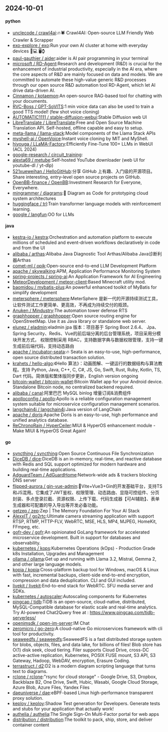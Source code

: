 ## 2024-10-01

#### python
* [unclecode / crawl4ai](https://github.com/unclecode/crawl4ai):🔥🕷️ Crawl4AI: Open-source LLM Friendly Web Crawler & Scrapper
* [exo-explore / exo](https://github.com/exo-explore/exo):Run your own AI cluster at home with everyday devices 📱💻 🖥️⌚
* [paul-gauthier / aider](https://github.com/paul-gauthier/aider):aider is AI pair programming in your terminal
* [microsoft / RD-Agent](https://github.com/microsoft/RD-Agent):Research and development (R&D) is crucial for the enhancement of industrial productivity, especially in the AI era, where the core aspects of R&D are mainly focused on data and models. We are committed to automate these high-value generic R&D processes through our open source R&D automation tool RD-Agent, which let AI drive data-driven AI.
* [Cinnamon / kotaemon](https://github.com/Cinnamon/kotaemon):An open-source RAG-based tool for chatting with your documents.
* [RVC-Boss / GPT-SoVITS](https://github.com/RVC-Boss/GPT-SoVITS):1 min voice data can also be used to train a good TTS model! (few shot voice cloning)
* [AUTOMATIC1111 / stable-diffusion-webui](https://github.com/AUTOMATIC1111/stable-diffusion-webui):Stable Diffusion web UI
* [LibreTranslate / LibreTranslate](https://github.com/LibreTranslate/LibreTranslate):Free and Open Source Machine Translation API. Self-hosted, offline capable and easy to setup.
* [meta-llama / llama-stack](https://github.com/meta-llama/llama-stack):Model components of the Llama Stack APIs
* [myshell-ai / OpenVoice](https://github.com/myshell-ai/OpenVoice):Instant voice cloning by MIT and MyShell.
* [hiyouga / LLaMA-Factory](https://github.com/hiyouga/LLaMA-Factory):Efficiently Fine-Tune 100+ LLMs in WebUI (ACL 2024)
* [google-research / circuit_training](https://github.com/google-research/circuit_training):
* [alexta69 / metube](https://github.com/alexta69/metube):Self-hosted YouTube downloader (web UI for youtube-dl / yt-dlp)
* [521xueweihan / HelloGitHub](https://github.com/521xueweihan/HelloGitHub):分享 GitHub 上有趣、入门级的开源项目。Share interesting, entry-level open source projects on GitHub.
* [OpenBB-finance / OpenBB](https://github.com/OpenBB-finance/OpenBB):Investment Research for Everyone, Everywhere.
* [mingrammer / diagrams](https://github.com/mingrammer/diagrams):🎨 Diagram as Code for prototyping cloud system architectures
* [huggingface / trl](https://github.com/huggingface/trl):Train transformer language models with reinforcement learning.
* [google / langfun](https://github.com/google/langfun):OO for LLMs

#### java
* [kestra-io / kestra](https://github.com/kestra-io/kestra):Orchestration and automation platform to execute millions of scheduled and event-driven workflows declaratively in code and from the UI
* [alibaba / arthas](https://github.com/alibaba/arthas):Alibaba Java Diagnostic Tool Arthas/Alibaba Java诊断利器Arthas
* [comet-ml / opik](https://github.com/comet-ml/opik):Open-source end-to-end LLM Development Platform
* [apache / skywalking](https://github.com/apache/skywalking):APM, Application Performance Monitoring System
* [spring-projects / spring-ai](https://github.com/spring-projects/spring-ai):An Application Framework for AI Engineering
* [MeteorDevelopment / meteor-client](https://github.com/MeteorDevelopment/meteor-client):Based Minecraft utility mod.
* [baomidou / mybatis-plus](https://github.com/baomidou/mybatis-plus):An powerful enhanced toolkit of MyBatis for simplify development
* [metersphere / metersphere](https://github.com/metersphere/metersphere):MeterSphere 是新一代的开源持续测试工具，让软件测试工作更简单、更高效，不再成为持续交付的瓶颈。
* [Anuken / Mindustry](https://github.com/Anuken/Mindustry):The automation tower defense RTS
* [graphhopper / graphhopper](https://github.com/graphhopper/graphhopper):Open source routing engine for OpenStreetMap. Use it as Java library or standalone web server.
* [elunez / eladmin](https://github.com/elunez/eladmin):eladmin jpa 版本：项目基于 Spring Boot 2.6.4、 Jpa、 Spring Security、Redis、Vue的前后端分离的后台管理系统，项目采用分模块开发方式， 权限控制采用 RBAC，支持数据字典与数据权限管理，支持一键生成前后端代码，支持动态路由
* [apache / incubator-seata](https://github.com/apache/incubator-seata):🔥 Seata is an easy-to-use, high-performance, open source distributed transaction solution.
* [krahets / hello-algo](https://github.com/krahets/hello-algo):《Hello 算法》：动画图解、一键运行的数据结构与算法教程。支持 Python, Java, C++, C, C#, JS, Go, Swift, Rust, Ruby, Kotlin, TS, Dart 代码。简体版和繁体版同步更新，English version ongoing
* [bitcoin-wallet / bitcoin-wallet](https://github.com/bitcoin-wallet/bitcoin-wallet):Bitcoin Wallet app for your Android device. Standalone Bitcoin node, no centralized backend required.
* [alibaba / canal](https://github.com/alibaba/canal):阿里巴巴 MySQL binlog 增量订阅&消费组件
* [apolloconfig / apollo](https://github.com/apolloconfig/apollo):Apollo is a reliable configuration management system suitable for microservice configuration management scenarios.
* [langchain4j / langchain4j](https://github.com/langchain4j/langchain4j):Java version of LangChain
* [apache / doris](https://github.com/apache/doris):Apache Doris is an easy-to-use, high performance and unified analytics database.
* [ReChronoRain / HyperCeiler](https://github.com/ReChronoRain/HyperCeiler):MIUI & HyperOS enhancement module - Make MIUI & HyperOS Great Again!

#### go
* [syncthing / syncthing](https://github.com/syncthing/syncthing):Open Source Continuous File Synchronization
* [DiceDB / dice](https://github.com/DiceDB/dice):DiceDB is an in-memory, real-time, and reactive database with Redis and SQL support optimized for modern hardware and building real-time applications.
* [AdguardTeam / AdGuardHome](https://github.com/AdguardTeam/AdGuardHome):Network-wide ads & trackers blocking DNS server
* [flipped-aurora / gin-vue-admin](https://github.com/flipped-aurora/gin-vue-admin):🚀Vite+Vue3+Gin的开发基础平台，支持TS和JS混用。它集成了JWT鉴权、权限管理、动态路由、显隐可控组件、分页封装、多点登录拦截、资源权限、上传下载、代码生成器【可AI辅助】、表单生成器和可配置的导入导出等开发必备功能。
* [getzep / zep](https://github.com/getzep/zep):Zep | The Memory Foundation For Your AI Stack
* [AlexxIT / go2rtc](https://github.com/AlexxIT/go2rtc):Ultimate camera streaming application with support RTSP, RTMP, HTTP-FLV, WebRTC, MSE, HLS, MP4, MJPEG, HomeKit, FFmpeg, etc.
* [gofr-dev / gofr](https://github.com/gofr-dev/gofr):An opinionated GoLang framework for accelerated microservice development. Built in support for databases and observability.
* [kubernetes / kops](https://github.com/kubernetes/kops):Kubernetes Operations (kOps) - Production Grade k8s Installation, Upgrades and Management
* [ollama / ollama](https://github.com/ollama/ollama):Get up and running with Llama 3.2, Mistral, Gemma 2, and other large language models.
* [kopia / kopia](https://github.com/kopia/kopia):Cross-platform backup tool for Windows, macOS & Linux with fast, incremental backups, client-side end-to-end encryption, compression and data deduplication. CLI and GUI included.
* [livekit / livekit](https://github.com/livekit/livekit):End-to-end stack for WebRTC. SFU media server and SDKs.
* [kubernetes / autoscaler](https://github.com/kubernetes/autoscaler):Autoscaling components for Kubernetes
* [pingcap / tidb](https://github.com/pingcap/tidb):TiDB is an open-source, cloud-native, distributed, MySQL-Compatible database for elastic scale and real-time analytics. Try AI-powered Chat2Query free at : https://www.pingcap.com/tidb-serverless/
* [openimsdk / open-im-server](https://github.com/openimsdk/open-im-server):IM Chat
* [zeromicro / go-zero](https://github.com/zeromicro/go-zero):A cloud-native Go microservices framework with cli tool for productivity.
* [seaweedfs / seaweedfs](https://github.com/seaweedfs/seaweedfs):SeaweedFS is a fast distributed storage system for blobs, objects, files, and data lake, for billions of files! Blob store has O(1) disk seek, cloud tiering. Filer supports Cloud Drive, cross-DC active-active replication, Kubernetes, POSIX FUSE mount, S3 API, S3 Gateway, Hadoop, WebDAV, encryption, Erasure Coding.
* [terrastruct / d2](https://github.com/terrastruct/d2):D2 is a modern diagram scripting language that turns text to diagrams.
* [rclone / rclone](https://github.com/rclone/rclone):"rsync for cloud storage" - Google Drive, S3, Dropbox, Backblaze B2, One Drive, Swift, Hubic, Wasabi, Google Cloud Storage, Azure Blob, Azure Files, Yandex Files
* [daeuniverse / dae](https://github.com/daeuniverse/dae):eBPF-based Linux high-performance transparent proxy solution.
* [keploy / keploy](https://github.com/keploy/keploy):Shadow Test generation for Developers. Generate tests and stubs for your application that actually work!
* [authelia / authelia](https://github.com/authelia/authelia):The Single Sign-On Multi-Factor portal for web apps
* [distribution / distribution](https://github.com/distribution/distribution):The toolkit to pack, ship, store, and deliver container content
